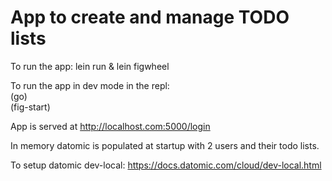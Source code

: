# App to create and manage TODO lists
To run the app:
lein run & lein figwheel

To run the app in dev mode in the repl:\
(go)\
(fig-start)

App is served at http://localhost.com:5000/login

In memory datomic is populated at startup with 2 users and their todo lists. 

To setup datomic dev-local:
https://docs.datomic.com/cloud/dev-local.html
